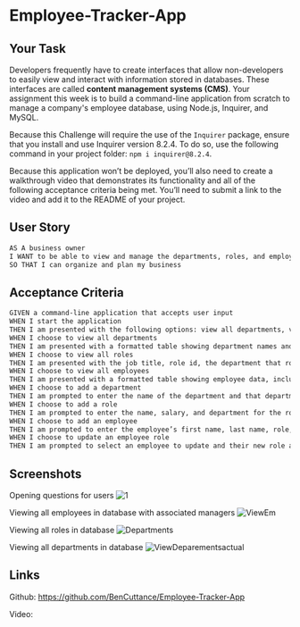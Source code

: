 # Employee-Tracker-App 

## Your Task

Developers frequently have to create interfaces that allow non-developers to easily view and interact with information stored in databases. These interfaces are called **content management systems (CMS)**. Your assignment this week is to build a command-line application from scratch to manage a company's employee database, using Node.js, Inquirer, and MySQL.

Because this Challenge will require the use of the `Inquirer` package, ensure that you install and use Inquirer version 8.2.4. To do so, use the following command in your project folder: `npm i inquirer@8.2.4`.

Because this application won’t be deployed, you’ll also need to create a walkthrough video that demonstrates its functionality and all of the following acceptance criteria being met. You’ll need to submit a link to the video and add it to the README of your project.

## User Story

```md
AS A business owner
I WANT to be able to view and manage the departments, roles, and employees in my company
SO THAT I can organize and plan my business
```

## Acceptance Criteria

```md
GIVEN a command-line application that accepts user input
WHEN I start the application
THEN I am presented with the following options: view all departments, view all roles, view all employees, add a department, add a role, add an employee, and update an employee role
WHEN I choose to view all departments
THEN I am presented with a formatted table showing department names and department ids
WHEN I choose to view all roles
THEN I am presented with the job title, role id, the department that role belongs to, and the salary for that role
WHEN I choose to view all employees
THEN I am presented with a formatted table showing employee data, including employee ids, first names, last names, job titles, departments, salaries, and managers that the employees report to
WHEN I choose to add a department
THEN I am prompted to enter the name of the department and that department is added to the database
WHEN I choose to add a role
THEN I am prompted to enter the name, salary, and department for the role and that role is added to the database
WHEN I choose to add an employee
THEN I am prompted to enter the employee’s first name, last name, role, and manager, and that employee is added to the database
WHEN I choose to update an employee role
THEN I am prompted to select an employee to update and their new role and this information is updated in the database 
```


## Screenshots 

Opening questions for users
![1](https://github.com/BenCuttance/Employee-Tracker-App/assets/123234427/a1870f0b-8af5-4f9e-875a-7a0a7c5e35b4)

Viewing all employees in database with associated managers
![ViewEm](https://github.com/BenCuttance/Employee-Tracker-App/assets/123234427/005fbb15-4a65-4233-be99-44750610daaf)

Viewing all roles in database
![Departments](https://github.com/BenCuttance/Employee-Tracker-App/assets/123234427/c36a005e-304b-4982-8dc6-ec11679ddb81)

Viewing all departments in database
![ViewDeparementsactual](https://github.com/BenCuttance/Employee-Tracker-App/assets/123234427/0b9d2bd0-7c05-442c-b728-19f9d3e3f879)

## Links 

Github: https://github.com/BenCuttance/Employee-Tracker-App

Video: 
